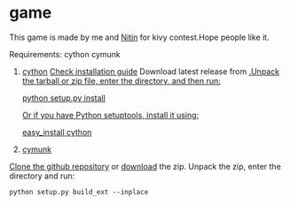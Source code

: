 game
====
This game is made by me and <a href="https://github.com/nitinsaroha">Nitin</a> for kivy contest.Hope people like it.

Requirements:
    cython
    cymunk


1. <a href="cython.org">cython</a>
<a href="http://docs.cython.org/src/quickstart/install.html">Check installation guide</a>
    Download latest release from <a href="cython.org">.Unpack the tarball or zip file, enter the directory, and then run:
    
    python setup.py install

    Or if you have Python setuptools, install it using:
        
    easy_install cython

2. <a href="https://cymunk.readthedocs.org/en/latest/">cymunk</a>

<a href="https://github.com/tito/cymunk.git">Clone the github repository</a> or <a href="https://github.com/tito/cymunk/archive/master.zip">download</a> the zip.
    Unpack the zip, enter the directory and run:
    
    python setup.py build_ext --inplace
